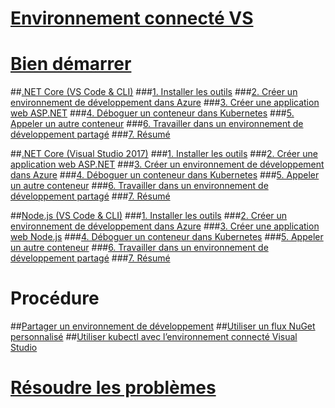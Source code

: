 # [Environnement connecté VS](visual-studio-connected-environment.md)

# [Bien démarrer](get-started.md)
##[.NET Core (VS Code & CLI)](get-started-netcore-01.md)
###[1. Installer les outils](get-started-netcore-01.md)
###[2. Créer un environnement de développement dans Azure](get-started-netcore-02.md)
###[3. Créer une application web ASP.NET](get-started-netcore-03.md)
###[4. Déboguer un conteneur dans Kubernetes](get-started-netcore-04.md)
###[5. Appeler un autre conteneur](get-started-netcore-05.md)
###[6. Travailler dans un environnement de développement partagé](get-started-netcore-06.md)
###[7. Résumé](get-started-netcore-07.md)

##[.NET Core (Visual Studio 2017)](get-started-netcore-visualstudio-01.md)
###[1. Installer les outils](get-started-netcore-visualstudio-01.md)
###[2. Créer une application web ASP.NET](get-started-netcore-visualstudio-02.md)
###[3. Créer un environnement de développement dans Azure](get-started-netcore-visualstudio-03.md)
###[4. Déboguer un conteneur dans Kubernetes](get-started-netcore-visualstudio-04.md)
###[5. Appeler un autre conteneur](get-started-netcore-visualstudio-05.md)
###[6. Travailler dans un environnement de développement partagé](get-started-netcore-visualstudio-06.md)
###[7. Résumé](get-started-netcore-visualstudio-07.md)

##[Node.js (VS Code & CLI)](get-started-nodejs-01.md)
###[1. Installer les outils](get-started-nodejs-01.md)
###[2. Créer un environnement de développement dans Azure](get-started-nodejs-02.md)
###[3. Créer une application web Node.js](get-started-nodejs-03.md)
###[4. Déboguer un conteneur dans Kubernetes](get-started-nodejs-04.md)
###[5. Appeler un autre conteneur](get-started-nodejs-05.md)
###[6. Travailler dans un environnement de développement partagé](get-started-nodejs-06.md)
###[7. Résumé](get-started-nodejs-07.md)

# Procédure
##[Partager un environnement de développement](how-to/share-dev-environment.md)
##[Utiliser un flux NuGet personnalisé](how-to/use-a-custom-nuget-feed.md)
##[Utiliser kubectl avec l’environnement connecté Visual Studio](how-to/use-kubectl-with-vsce.md)

# [Résoudre les problèmes](troubleshooting.md)

